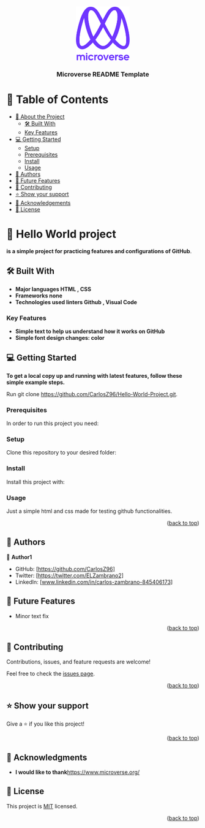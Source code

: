 <a name="readme-top"></a>

<!--
HOW TO USE:
This is an example of how you may give instructions on setting up your project locally.

Modify this file to match your project and remove sections that don't apply.

REQUIRED SECTIONS:
- Table of Contents
- About the Project
  - Built With
  - Live Demo
- Getting Started
- Authors
- Future Features
- Contributing
- Show your support
- Acknowledgements
- License

OPTIONAL SECTIONS:
- FAQ

After you're finished please remove all the comments and instructions!
-->

<div align="center">
  <!-- You are encouraged to replace this logo with your own! Otherwise you can also remove it. -->
  <img src="murple_logo.png" alt="logo" width="140"  height="auto" />
  <br/>

  <h3><b>Microverse README Template</b></h3>

</div>

<!-- TABLE OF CONTENTS -->

# 📗 Table of Contents

- [📖 About the Project](#about-project)
  - [🛠 Built With](#built-with)
  - [Key Features](#key-features)
- [💻 Getting Started](#getting-started)
  - [Setup](#setup)
  - [Prerequisites](#prerequisites)
  - [Install](#install)
  - [Usage](#usage)
- [👥 Authors](#authors)
- [🔭 Future Features](#future-features)
- [🤝 Contributing](#contributing)
- [⭐️ Show your support](#support)
- [🙏 Acknowledgements](#acknowledgements)
- [📝 License](#license)

<!-- PROJECT DESCRIPTION -->

# 📖 Hello World project <a name="about-project"></a>

**is a simple project for practicing features and configurations of GitHub**.

## 🛠 Built With <a name="built-with"></a>
  - **Major languages HTML , CSS**
  - **Frameworks none**
  - **Technologies used linters  Github , Visual Code**

### Key Features <a name="key-features"></a>

- **Simple text to help us understand how it works on GitHub**
- **Simple font design changes: color**


## 💻 Getting Started <a name="getting-started"></a>

**To get a local copy up and running with latest features, follow these simple example steps.**

Run git clone https://github.com/CarlosZ96/Hello-World-Project.git.

### Prerequisites

In order to run this project you need:

### Setup

Clone this repository to your desired folder:

### Install

Install this project with:

### Usage

Just a simple html and css made for testing github functionalities.

<p align="right">(<a href="#readme-top">back to top</a>)</p>

## 👥 Authors <a name="authors"></a>

👤 **Author1**
- GitHub: [https://github.com/CarlosZ96]
- Twitter: [https://twitter.com/ELZambrano2]
- LinkedIn: [www.linkedin.com/in/carlos-zambrano-845406173]

## 🔭 Future Features <a name="future-features"></a>
- Minor text fix

<p align="right">(<a href="#readme-top">back to top</a>)</p>

## 🤝 Contributing <a name="contributing"></a>

Contributions, issues, and feature requests are welcome!

Feel free to check the [issues page](../../issues/).

<p align="right">(<a href="#readme-top">back to top</a>)</p>

## ⭐️ Show your support <a name="support"></a>

Give a ⭐️ if you like this project!

<p align="right">(<a href="#readme-top">back to top</a>)</p>

<!-- ACKNOWLEDGEMENTS -->

## 🙏 Acknowledgments <a name="acknowledgements"></a>

- **I would like to thank**https://www.microverse.org/

<!-- LICENSE -->

## 📝 License <a name="license"></a>

This project is [MIT](./LICENSE) licensed.

<p align="right">(<a href="#readme-top">back to top</a>)</p>
